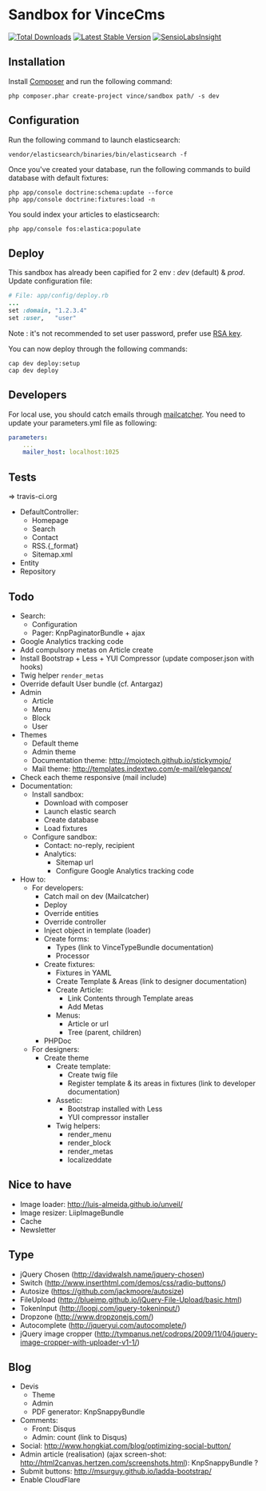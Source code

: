 Sandbox for VinceCms
====================

<!--[![Build Status](https://secure.travis-ci.org/vince/sandbox.png?branch=master)](http://travis-ci.org/vince/sandbox)-->
[![Total Downloads](https://poser.pugx.org/vince/sandbox/downloads.png)](https://packagist.org/packages/vince/sandbox)
[![Latest Stable Version](https://poser.pugx.org/vince/sandbox/v/stable.png)](https://packagist.org/packages/vince/sandbox)
[![SensioLabsInsight](https://insight.sensiolabs.com/projects/cf774cad-f430-4aad-8e4f-db977bd839c8/mini.png)](https://insight.sensiolabs.com/projects/cf774cad-f430-4aad-8e4f-db977bd839c8)

## Installation

Install [Composer](http://getcomposer.org/) and run the following command:
```shell
php composer.phar create-project vince/sandbox path/ -s dev
```

## Configuration

Run the following command to launch elasticsearch:
```shell
vendor/elasticsearch/binaries/bin/elasticsearch -f
```

Once you've created your database, run the following commands to build database with default fixtures:
```shell
php app/console doctrine:schema:update --force
php app/console doctrine:fixtures:load -n
```

You sould index your articles to elasticsearch:
```shell
php app/console fos:elastica:populate
```

## Deploy

This sandbox has already been capified for 2 env : _dev_ (default) & _prod_. Update configuration file:
```ruby
# File: app/config/deploy.rb
...
set :domain, "1.2.3.4"
set :user,   "user"
```

Note : it's not recommended to set user password, prefer use [RSA key](http://www.caxy.com/blog/2008/04/getting-authorized_keys-to-work-logging-in-without-a-password-in-linux/).

You can now deploy through the following commands:
```shell
cap dev deploy:setup
cap dev deploy
```

## Developers

For local use, you should catch emails through [mailcatcher](http://mailcatcher.me/).
You need to update your parameters.yml file as following:
```yml
parameters:
    ...
    mailer_host: localhost:1025
```

## Tests

=> travis-ci.org
* DefaultController:
    * Homepage
    * Search
    * Contact
    * RSS.{_format}
    * Sitemap.xml
* Entity
* Repository

## Todo

* Search:
    * Configuration
    * Pager: KnpPaginatorBundle + ajax
* Google Analytics tracking code
* Add compulsory metas on Article create
* Install Bootstrap + Less + YUI Compressor (update composer.json with hooks)
* Twig helper `render_metas`
* Override default User bundle (cf. Antargaz)
* Admin
    * Article
    * Menu
    * Block
    * User
* Themes
    * Default theme
    * Admin theme
    * Documentation theme: http://mojotech.github.io/stickymojo/
    * Mail theme: http://templates.indextwo.com/e-mail/elegance/
* Check each theme responsive (mail include)
* Documentation:
    * Install sandbox:
        * Download with composer
        * Launch elastic search
        * Create database
        * Load fixtures
    * Configure sandbox:
        * Contact: no-reply, recipient
        * Analytics:
            * Sitemap url
            * Configure Google Analytics tracking code
* How to:
    * For developers:
        * Catch mail on dev (Mailcatcher)
        * Deploy
        * Override entities
        * Override controller
        * Inject object in template (loader)
        * Create forms:
            * Types (link to VinceTypeBundle documentation)
            * Processor
        * Create fixtures:
            * Fixtures in YAML
            * Create Template & Areas (link to designer documentation)
            * Create Article:
                * Link Contents through Template areas
                * Add Metas
            * Menus:
                * Article or url
                * Tree (parent, children)
        * PHPDoc
    * For designers:
        * Create theme
            * Create template:
                * Create twig file
                * Register template & its areas in fixtures (link to developer documentation)
            * Assetic:
                * Bootstrap installed with Less
                * YUI compressor installer
            * Twig helpers:
                * render_menu
                * render_block
                * render_metas
                * localizeddate

## Nice to have

* Image loader: http://luis-almeida.github.io/unveil/
* Image resizer: LiipImageBundle
* Cache
* Newsletter

## Type

* jQuery Chosen (http://davidwalsh.name/jquery-chosen)
* Switch (http://www.inserthtml.com/demos/css/radio-buttons/)
* Autosize (https://github.com/jackmoore/autosize)
* FileUpload (http://blueimp.github.io/jQuery-File-Upload/basic.html)
* TokenInput (http://loopj.com/jquery-tokeninput/)
* Dropzone (http://www.dropzonejs.com/)
* Autocomplete (http://jqueryui.com/autocomplete/)
* jQuery image cropper (http://tympanus.net/codrops/2009/11/04/jquery-image-cropper-with-uploader-v1-1/)

## Blog

* Devis
    * Theme
    * Admin
    * PDF generator: KnpSnappyBundle
* Comments:
    * Front: Disqus
    * Admin: count (link to Disqus)
* Social: http://www.hongkiat.com/blog/optimizing-social-button/
* Admin article (realisation) (ajax screen-shot: http://html2canvas.hertzen.com/screenshots.html): KnpSnappyBundle ?
* Submit buttons: http://msurguy.github.io/ladda-bootstrap/
* Enable CloudFlare
